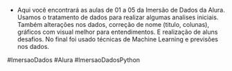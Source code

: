 * Aqui você encontrará as aulas de 01 a 05 da Imersão de Dados da Alura. Usamos o tratamento de dados para realizar algumas analises iniciais. Também alterações nos dados, correção de nome (titulo, colunas), gráficos com visual melhor para entendimentos. E realização de aluns desafios. No final foi usado técnicas de Machine Learning e previsões nos dados.

#ImersaoDados
#Alura
#ImersaoDadosPython
